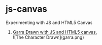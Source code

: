 # js-canvas
Experimenting with JS and HTML5 Canvas


<ol>
  <li><a href="">Garra Drawn with JS and HTML5 canvas.</a></li>
  ![The Character Drawn](garra.png)
</ol>
